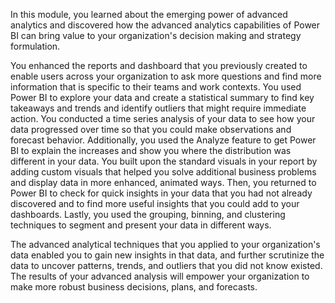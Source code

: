In this module, you learned about the emerging power of advanced analytics and discovered how the advanced analytics capabilities of Power BI can bring value to your organization's decision making and strategy formulation.

You enhanced the reports and dashboard that you previously created to enable users across your organization to ask more questions and find more information that is specific to their teams and work contexts. You used Power BI to explore your data and create a statistical summary to find key takeaways and trends and identify outliers that might require immediate action. You conducted a time series analysis of your data to see how your data progressed over time so that you could make observations and forecast behavior. Additionally, you used the Analyze feature to get Power BI to explain the increases and show you where the distribution was different in your data. You built upon the standard visuals in your report by adding custom visuals that helped you solve additional business problems and display data in more enhanced, animated ways. Then, you returned to Power BI to check for quick insights in your data that you had not already discovered and to find more useful insights that you could add to your dashboards. Lastly, you used the grouping, binning, and clustering techniques to segment and present your data in different ways.

The advanced analytical techniques that you applied to your organization's data enabled you to gain new insights in that data, and further scrutinize the data to uncover patterns, trends, and outliers that you did not know existed. The results of your advanced analysis will empower your organization to make more robust business decisions, plans, and forecasts.
